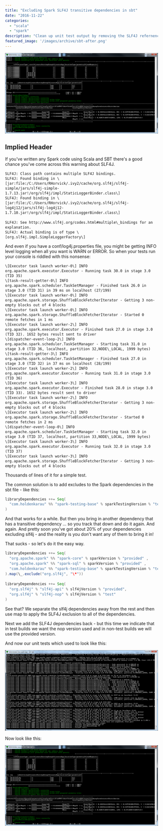 ```yaml
---
title: "Excluding Spark SLF4J transitive dependencies in sbt"
date: "2016-11-22"
categories: 
  - "scala"
  - "spark"
description: "Clean up unit test output by removing the SLF4J refernence from all dependencies and then adding them back selectively."
featured_image: '/images/archive/sbt-after.png'
---
```


![](/images/archive/sbt-after.png)

## Implied Header

If you've written any Spark code using Scala and SBT there's a good chance you've come across this warning about SLF4J.

    SLF4J: Class path contains multiple SLF4J bindings.
    SLF4J: Found binding in \[jar:file:/C:/Users/RHorvick/.ivy2/cache/org.slf4j/slf4j-simple/jars/slf4j-simple-1.7.13.jar!/org/slf4j/impl/StaticLoggerBinder.class\]
    SLF4J: Found binding in \[jar:file:/C:/Users/RHorvick/.ivy2/cache/org.slf4j/slf4j-log4j12/jars/slf4j-log4j12-1.7.10.jar!/org/slf4j/impl/StaticLoggerBinder.class\]

    SLF4J: See http://www.slf4j.org/codes.html#multiple\_bindings for an explanation.
    SLF4J: Actual binding is of type \[org.slf4j.impl.SimpleLoggerFactory\]


And even if you have a conf/log4j.properties file, you might be getting INFO level logging when all you want is WARN or ERROR. So when your tests run your console is riddled with this nonsense:

    \[Executor task launch worker-0\] INFO org.apache.spark.executor.Executor - Running task 30.0 in stage 3.0 (TID 35)
    \[task-result-getter-0\] INFO org.apache.spark.scheduler.TaskSetManager - Finished task 26.0 in stage 3.0 (TID 31) in 39 ms on localhost (27/199)
    \[Executor task launch worker-0\] INFO org.apache.spark.storage.ShuffleBlockFetcherIterator - Getting 3 non-empty blocks out of 4 blocks
    \[Executor task launch worker-0\] INFO org.apache.spark.storage.ShuffleBlockFetcherIterator - Started 0 remote fetches in 1 ms
    \[Executor task launch worker-2\] INFO org.apache.spark.executor.Executor - Finished task 27.0 in stage 3.0 (TID 32). 1652 bytes result sent to driver
    \[dispatcher-event-loop-2\] INFO org.apache.spark.scheduler.TaskSetManager - Starting task 31.0 in stage 3.0 (TID 36, localhost, partition 32,NODE\_LOCAL, 1999 bytes)
    \[task-result-getter-3\] INFO org.apache.spark.scheduler.TaskSetManager - Finished task 27.0 in stage 3.0 (TID 32) in 37 ms on localhost (28/199)
    \[Executor task launch worker-2\] INFO org.apache.spark.executor.Executor - Running task 31.0 in stage 3.0 (TID 36)
    \[Executor task launch worker-3\] INFO org.apache.spark.executor.Executor - Finished task 28.0 in stage 3.0 (TID 33). 1652 bytes result sent to driver
    \[Executor task launch worker-2\] INFO org.apache.spark.storage.ShuffleBlockFetcherIterator - Getting 3 non-empty blocks out of 4 blocks
    \[Executor task launch worker-2\] INFO org.apache.spark.storage.ShuffleBlockFetcherIterator - Started 0 remote fetches in 2 ms
    \[dispatcher-event-loop-0\] INFO org.apache.spark.scheduler.TaskSetManager - Starting task 32.0 in stage 3.0 (TID 37, localhost, partition 33,NODE\_LOCAL, 1999 bytes)
    \[Executor task launch worker-3\] INFO org.apache.spark.executor.Executor - Running task 32.0 in stage 3.0 (TID 37)
    \[Executor task launch worker-3\] INFO org.apache.spark.storage.ShuffleBlockFetcherIterator - Getting 3 non-empty blocks out of 4 blocks

Thousands of lines of it for a simple test.

The common solution is to add excludes to the Spark dependencies in the sbt file - like this:

```scala
libraryDependencies ++= Seq(
  "com.holdenkarau" %% "spark-testing-base" % sparkTestingVersion % "test" exclude("org.slf4j", "\*")
)
```

And that works for a while. But then you bring in another dependency that has a transitive dependency ... so you track that down and do it again. And again. And pretty soon you've got about 20% of your dependencies excluding slf4j - and the reality is you don't want any of them to bring it in!

That sucks - so let's do it the easy way.

```scala
libraryDependencies ++= Seq(
  "org.apache.spark" %% "spark-core" % sparkVersion % "provided" ,
  "org.apache.spark" %% "spark-sql" % sparkVersion % "provided" ,
  "com.holdenkarau" %% "spark-testing-base" % sparkTestingVersion % "test" ,
).map(\_.exclude("org.slf4j", "\*"))

libraryDependencies ++= Seq(
  "org.slf4j" % "slf4j-api" % slf4jVersion % "provided",
  "org.slf4j" % "slf4j-nop" % slf4jVersion % "test"
)
```

See that? We separate the slf4j dependencies away from the rest and then use map to apply the SLF4J exclusion to all of the dependencies.

Next we add the SLF4J dependencies back - but this time we indicate that in test builds we want the nop version used and in non-test builds we will use the provided version.

And now our unit tests which used to look like this:

![Before the NOP logger and SLF4J logging change](/images/archive/sbt-before.png)

Now look like this:

![After the NOP logger and SLF4J logging change](/images/archive/sbt-after.png)
